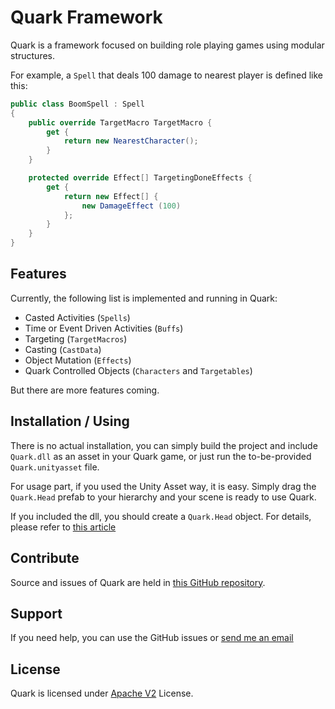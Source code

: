 Quark Framework
====

Quark is a framework focused on building role playing games using modular structures.

For example, a `Spell` that deals 100 damage to nearest player is defined like this:
```csharp
public class BoomSpell : Spell
{
	public override TargetMacro TargetMacro {
		get {
			return new NearestCharacter();
		}
	}

	protected override Effect[] TargetingDoneEffects {
		get {
			return new Effect[] {
				new DamageEffect (100)
			};
		}
	}
}
```

Features
----
Currently, the following list is implemented and running in Quark:

+ Casted Activities (`Spells`)
+ Time or Event Driven Activities (`Buffs`)
+ Targeting (`TargetMacros`)
+ Casting (`CastData`)
+ Object Mutation (`Effects`)
+ Quark Controlled Objects (`Characters` and `Targetables`)

But there are more features coming.

Installation / Using
----
There is no actual installation, you can simply build the project and include `Quark.dll` as an asset in your Quark game, or just run the to-be-provided `Quark.unityasset` file.

For usage part, if you used the Unity Asset way, it is easy. Simply drag the `Quark.Head` prefab to your hierarchy and your scene is ready to use Quark. 

If you included the dll, you should create a `Quark.Head` object. For details, please refer to [this article][1]

Contribute
----
Source and issues of Quark are held in [this GitHub repository][2].

Support
----
If you need help, you can use the GitHub issues or [send me an email][3]

License
----
Quark is licensed under [Apache V2][4] License.

[1]: Usage.md
[2]: https://github.com/FatihBAKIR/Quark
[3]: mailto:fatih@linux.com
[4]: http://www.apache.org/licenses/LICENSE-2.0
